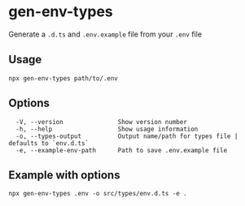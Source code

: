 # gen-env-types

Generate a `.d.ts` and `.env.example` file from your `.env` file

## Usage

```
npx gen-env-types path/to/.env
```

## Options
```
  -V, --version               Show version number
  -h, --help                  Show usage information
  -o, --types-output          Output name/path for types file | defaults to `env.d.ts`
  -e, --example-env-path      Path to save .env.example file
```

## Example with options

```
npx gen-env-types .env -o src/types/env.d.ts -e .
```
